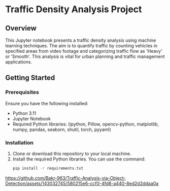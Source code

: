# Traffic Density Analysis Project

## Overview
This Jupyter notebook presents a traffic density analysis using machine learning techniques. The aim is to quantify traffic by counting vehicles in specified areas from video footage and categorizing traffic flow as 'Heavy' or 'Smooth'. This analysis is vital for urban planning and traffic management applications.

## Getting Started

### Prerequisites
Ensure you have the following installed:
- Python 3.11
- Jupyter Notebook
- Required Python libraries: (ipython, Pillow, opencv-python, matplotlib, numpy, pandas, seaborn, shutil, torch, pyyaml)

### Installation
1. Clone or download this repository to your local machine.
2. Install the required Python libraries. You can use the command:
   ```bash
   pip install -r requirements.txt


https://github.com/Bakr-963/Traffic-Analysis-via-Object-Detection/assets/143032745/580215e6-ccf0-4fd8-a440-8ed2d2ddaa0a



